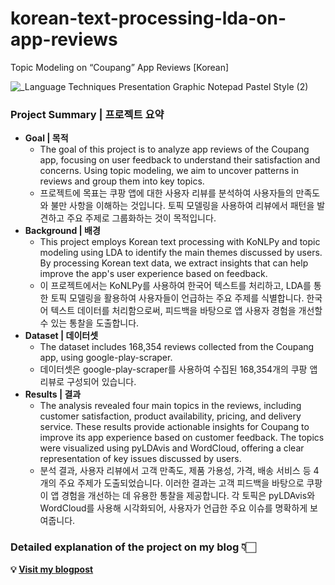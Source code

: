 # korean-text-processing-lda-on-app-reviews
Topic Modeling on “Coupang” App Reviews [Korean]

![_Language Techniques Presentation Graphic Notepad Pastel Style (2)](https://github.com/user-attachments/assets/53ffbcda-9671-450c-b7d8-18c16feca407)


### Project Summary | 프로젝트 요약

- **Goal | 목적**
    - The goal of this project is to analyze app reviews of the Coupang app, focusing on user feedback to understand their satisfaction and concerns. Using topic modeling, we aim to uncover patterns in reviews and group them into key topics.
    - 프로젝트에 목표는 쿠팡 앱에 대한 사용자 리뷰를 분석하여 사용자들의 만족도와 불만 사항을 이해하는 것입니다. 토픽 모델링을 사용하여 리뷰에서 패턴을 발견하고 주요 주제로 그룹화하는 것이 목적입니다.
- **Background | 배경**
    - This project employs Korean text processing with KoNLPy and topic modeling using LDA to identify the main themes discussed by users. By processing Korean text data, we extract insights that can help improve the app's user experience based on feedback.
    - 이 프로젝트에서는 KoNLPy를 사용하여 한국어 텍스트를 처리하고, LDA를 통한 토픽 모델링을 활용하여 사용자들이 언급하는 주요 주제를 식별합니다. 한국어 텍스트 데이터를 처리함으로써, 피드백을 바탕으로 앱 사용자 경험을 개선할 수 있는 통찰을 도출합니다.
- **Dataset | 데이터셋**
    - The dataset includes 168,354 reviews collected from the Coupang app, using google-play-scraper.
    - 데이터셋은 google-play-scraper를 사용하여 수집된 168,354개의 쿠팡 앱 리뷰로 구성되어 있습니다.
- **Results | 결과**
    - The analysis revealed four main topics in the reviews, including customer satisfaction, product availability, pricing, and delivery service. These results provide actionable insights for Coupang to improve its app experience based on customer feedback. The topics were visualized using pyLDAvis and WordCloud, offering a clear representation of key issues discussed by users.
    - 분석 결과, 사용자 리뷰에서 고객 만족도, 제품 가용성, 가격, 배송 서비스 등 4개의 주요 주제가 도출되었습니다. 이러한 결과는 고객 피드백을 바탕으로 쿠팡이 앱 경험을 개선하는 데 유용한 통찰을 제공합니다. 각 토픽은 pyLDAvis와 WordCloud를 사용해 시각화되어, 사용자가 언급한 주요 이슈를 명확하게 보여줍니다.

### Detailed explanation of the project on my blog 👇🏻

**💡 [Visit my blogpost](https://simay.tistory.com/8)**
